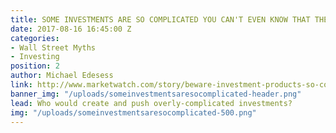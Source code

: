 ```yaml
---
title: SOME INVESTMENTS ARE SO COMPLICATED YOU CAN'T EVEN KNOW THAT THEY ARE BAD
date: 2017-08-16 16:45:00 Z
categories:
- Wall Street Myths
- Investing
position: 2
author: Michael Edesess
link: http://www.marketwatch.com/story/beware-investment-products-so-complicated-its-hard-to-even-tell-if-theyre-bad-2017-08-07
banner_img: "/uploads/someinvestmentsaresocomplicated-header.png"
lead: Who would create and push overly-complicated investments?
img: "/uploads/someinvestmentsaresocomplicated-500.png"
---
```


